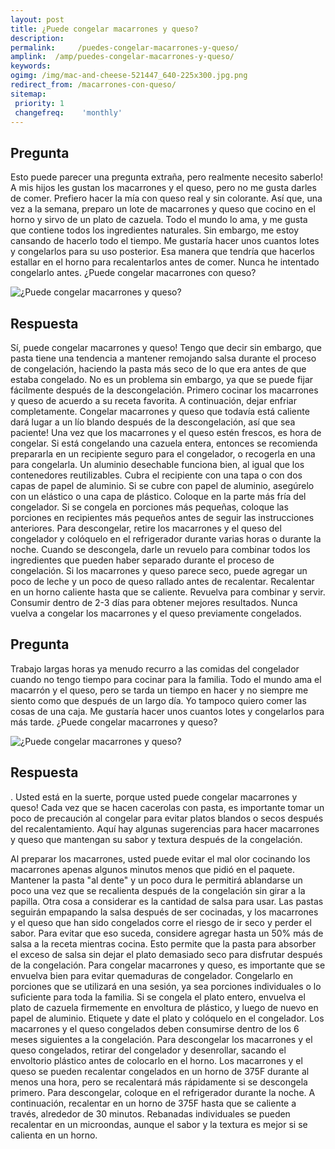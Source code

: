 ```yaml
---
layout: post
title: ¿Puede congelar macarrones y queso?  
description: 
permalink:     /puedes-congelar-macarrones-y-queso/
amplink:  /amp/puedes-congelar-macarrones-y-queso/
keywords: 
ogimg: /img/mac-and-cheese-521447_640-225x300.jpg.png
redirect_from: /macarrones-con-queso/
sitemap:
 priority: 1
 changefreq:    'monthly'
---
```




## Pregunta

Esto puede parecer una pregunta extraña, pero realmente necesito saberlo! A mis hijos les gustan los macarrones y el queso, pero no me gusta darles de comer. Prefiero hacer la mía con queso real y sin colorante. Así que, una vez a la semana, preparo un lote de macarrones y queso que cocino en el horno y sirvo de un plato de cazuela. Todo el mundo lo ama, y me gusta que contiene todos los ingredientes naturales. Sin embargo, me estoy cansando de hacerlo todo el tiempo. Me gustaría hacer unos cuantos lotes y congelarlos para su uso posterior. Esa manera que tendría que hacerlos estallar en el horno para recalentarlos antes de comer. Nunca he intentado congelarlo antes. ¿Puede congelar macarrones con queso?


![¿Puede congelar macarrones y queso?](https://sepuedecongelar.com/img/mac-and-cheese-521447_640-225x300.jpg "¿Puede congelar macarrones y queso?" )


## Respuesta

Sí, puede congelar macarrones y queso! Tengo que decir sin embargo, que pasta tiene una tendencia a mantener remojando salsa durante el proceso de congelación, haciendo la pasta más seco de lo que era antes de que estaba congelado. No es un problema sin embargo, ya que se puede fijar fácilmente después de la descongelación.
Primero cocinar los macarrones y queso de acuerdo a su receta favorita. A continuación, dejar enfriar completamente. Congelar macarrones y queso que todavía está caliente dará lugar a un lío blando después de la descongelación, así que sea paciente! Una vez que los macarrones y el queso estén frescos, es hora de congelar. Si está congelando una cazuela entera, entonces se recomienda prepararla en un recipiente seguro para el congelador, o recogerla en una para congelarla. Un aluminio desechable funciona bien, al igual que los contenedores reutilizables. Cubra el recipiente con una tapa o con dos capas de papel de aluminio. Si se cubre con papel de aluminio, asegúrelo con un elástico o una capa de plástico. Coloque en la parte más fría del congelador. Si se congela en porciones más pequeñas, coloque las porciones en recipientes más pequeños antes de seguir las instrucciones anteriores.
Para descongelar, retire los macarrones y el queso del congelador y colóquelo en el refrigerador durante varias horas o durante la noche. Cuando se descongela, darle un revuelo para combinar todos los ingredientes que pueden haber separado durante el proceso de congelación. Si los macarrones y queso parece seco, puede agregar un poco de leche y un poco de queso rallado antes de recalentar. Recalentar en un horno caliente hasta que se caliente. Revuelva para combinar y servir. Consumir dentro de 2-3 días para obtener mejores resultados. Nunca vuelva a congelar los macarrones y el queso previamente congelados.


## Pregunta

Trabajo largas horas ya menudo recurro a las comidas del congelador cuando no tengo tiempo para cocinar para la familia. Todo el mundo ama el macarrón y el queso, pero se tarda un tiempo en hacer y no siempre me siento como que después de un largo día. Yo tampoco quiero comer las cosas de una caja. Me gustaría hacer unos cuantos lotes y congelarlos para más tarde. ¿Puede congelar macarrones y queso?


![¿Puede congelar macarrones y queso?](https://sepuedecongelar.com/img/macaroni-and-cheese-300x199.jpg "¿Puede congelar macarrones y queso?" )


## Respuesta

. Usted está en la suerte, porque usted puede congelar macarrones y queso! Cada vez que se hacen cacerolas con pasta, es importante tomar un poco de precaución al congelar para evitar platos blandos o secos después del recalentamiento. Aquí hay algunas sugerencias para hacer macarrones y queso que mantengan su sabor y textura después de la congelación.

Al preparar los macarrones, usted puede evitar el mal olor cocinando los macarrones apenas algunos minutos menos que pidió en el paquete. Mantener la pasta "al dente" y un poco dura le permitirá ablandarse un poco una vez que se recalienta después de la congelación sin girar a la papilla. Otra cosa a considerar es la cantidad de salsa para usar. Las pastas seguirán empapando la salsa después de ser cocinadas, y los macarrones y el queso que han sido congelados corre el riesgo de ir seco y perder el sabor. Para evitar que eso suceda, considere agregar hasta un 50% más de salsa a la receta mientras cocina. Esto permite que la pasta para absorber el exceso de salsa sin dejar el plato demasiado seco para disfrutar después de la congelación.
Para congelar macarrones y queso, es importante que se envuelva bien para evitar quemaduras de congelador. Congelarlo en porciones que se utilizará en una sesión, ya sea porciones individuales o lo suficiente para toda la familia. Si se congela el plato entero, envuelva el plato de cazuela firmemente en envoltura de plástico, y luego de nuevo en papel de aluminio. Etiquete y date el plato y colóquelo en el congelador. Los macarrones y el queso congelados deben consumirse dentro de los 6 meses siguientes a la congelación.
Para descongelar los macarrones y el queso congelados, retirar del congelador y desenrollar, sacando el envoltorio plástico antes de colocarlo en el horno. Los macarrones y el queso se pueden recalentar congelados en un horno de 375F durante al menos una hora, pero se recalentará más rápidamente si se descongela primero. Para descongelar, coloque en el refrigerador durante la noche. A continuación, recalentar en un horno de 375F hasta que se caliente a través, alrededor de 30 minutos. Rebanadas individuales se pueden recalentar en un microondas, aunque el sabor y la textura es mejor si se calienta en un horno.
